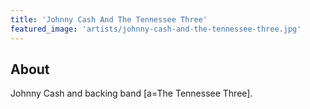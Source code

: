 ```yaml
---
title: 'Johnny Cash And The Tennessee Three'
featured_image: 'artists/johnny-cash-and-the-tennessee-three.jpg'
---
```


## About

Johnny Cash and backing band [a=The Tennessee Three]. 
